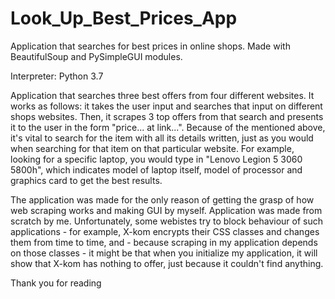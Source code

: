 # Look_Up_Best_Prices_App
Application that searches for best prices in online shops. Made with BeautifulSoup and PySimpleGUI modules.

Interpreter: Python 3.7

Application that searches three best offers from four different websites. It works as follows: it takes the user input and searches that input on different shops websites. Then, it scrapes 3 top offers from that search and presents it to the user in the form "price... at link...".
Because of the mentioned above, it's vital to search for the item with all its details written, just as you would when searching for that item on that particular website. For example, looking for a specific laptop, you would type in "Lenovo Legion 5 3060 5800h", which indicates model of laptop itself, model of processor and graphics card to get the best results.

The application was made for the only reason of getting the grasp of how web scraping works and making GUI by myself. Application was made from scratch by me. Unfortunately, some webistes try to block behaviour of such applications - for example, X-kom encrypts their CSS classes and changes them from time to time, and - because scraping in my application depends on those classes - it might be that when you initialize my application, it will show that X-kom has nothing to offer, just because it couldn't find anything.

Thank you for reading
